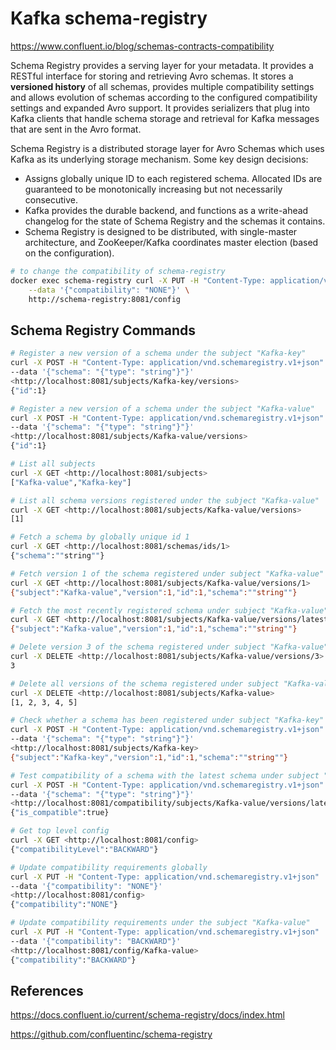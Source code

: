 # Kafka schema-registry

<https://www.confluent.io/blog/schemas-contracts-compatibility>

Schema Registry provides a serving layer for your metadata. It provides a RESTful interface for storing and retrieving Avro schemas. It stores a **versioned history** of all schemas, provides multiple compatibility settings and allows evolution of schemas according to the configured compatibility settings and expanded Avro support. It provides serializers that plug into Kafka clients that handle schema storage and retrieval for Kafka messages that are sent in the Avro format.

Schema Registry is a distributed storage layer for Avro Schemas which uses Kafka as its underlying storage mechanism. Some key design decisions:

- Assigns globally unique ID to each registered schema. Allocated IDs are guaranteed to be monotonically increasing but not necessarily consecutive.
- Kafka provides the durable backend, and functions as a write-ahead changelog for the state of Schema Registry and the schemas it contains.
- Schema Registry is designed to be distributed, with single-master architecture, and ZooKeeper/Kafka coordinates master election (based on the configuration).

```bash
# to change the compatibility of schema-registry
docker exec schema-registry curl -X PUT -H "Content-Type: application/vnd.schemaregistry.v1+json" \
    --data '{"compatibility": "NONE"}' \
    http://schema-registry:8081/config
```

## Schema Registry Commands

```bash
# Register a new version of a schema under the subject "Kafka-key"
curl -X POST -H "Content-Type: application/vnd.schemaregistry.v1+json"
--data '{"schema": "{"type": "string"}"}'
<http://localhost:8081/subjects/Kafka-key/versions>
{"id":1}

# Register a new version of a schema under the subject "Kafka-value"
curl -X POST -H "Content-Type: application/vnd.schemaregistry.v1+json"
--data '{"schema": "{"type": "string"}"}'
<http://localhost:8081/subjects/Kafka-value/versions>
{"id":1}

# List all subjects
curl -X GET <http://localhost:8081/subjects>
["Kafka-value","Kafka-key"]

# List all schema versions registered under the subject "Kafka-value"
curl -X GET <http://localhost:8081/subjects/Kafka-value/versions>
[1]

# Fetch a schema by globally unique id 1
curl -X GET <http://localhost:8081/schemas/ids/1>
{"schema":""string""}

# Fetch version 1 of the schema registered under subject "Kafka-value"
curl -X GET <http://localhost:8081/subjects/Kafka-value/versions/1>
{"subject":"Kafka-value","version":1,"id":1,"schema":""string""}

# Fetch the most recently registered schema under subject "Kafka-value"
curl -X GET <http://localhost:8081/subjects/Kafka-value/versions/latest>
{"subject":"Kafka-value","version":1,"id":1,"schema":""string""}

# Delete version 3 of the schema registered under subject "Kafka-value"
curl -X DELETE <http://localhost:8081/subjects/Kafka-value/versions/3>
3

# Delete all versions of the schema registered under subject "Kafka-value"
curl -X DELETE <http://localhost:8081/subjects/Kafka-value>
[1, 2, 3, 4, 5]

# Check whether a schema has been registered under subject "Kafka-key"
curl -X POST -H "Content-Type: application/vnd.schemaregistry.v1+json"
--data '{"schema": "{"type": "string"}"}'
<http://localhost:8081/subjects/Kafka-key>
{"subject":"Kafka-key","version":1,"id":1,"schema":""string""}

# Test compatibility of a schema with the latest schema under subject "Kafka-value"
curl -X POST -H "Content-Type: application/vnd.schemaregistry.v1+json"
--data '{"schema": "{"type": "string"}"}'
<http://localhost:8081/compatibility/subjects/Kafka-value/versions/latest>
{"is_compatible":true}

# Get top level config
curl -X GET <http://localhost:8081/config>
{"compatibilityLevel":"BACKWARD"}

# Update compatibility requirements globally
curl -X PUT -H "Content-Type: application/vnd.schemaregistry.v1+json"
--data '{"compatibility": "NONE"}'
<http://localhost:8081/config>
{"compatibility":"NONE"}

# Update compatibility requirements under the subject "Kafka-value"
curl -X PUT -H "Content-Type: application/vnd.schemaregistry.v1+json"
--data '{"compatibility": "BACKWARD"}'
<http://localhost:8081/config/Kafka-value>
{"compatibility":"BACKWARD"}
```

## References

<https://docs.confluent.io/current/schema-registry/docs/index.html>

<https://github.com/confluentinc/schema-registry>
